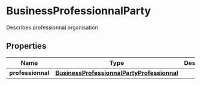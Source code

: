 

# BusinessProfessionnalParty

Describes professionnal organisation

## Properties

| Name | Type | Description | Notes |
|------------ | ------------- | ------------- | -------------|
|**professionnal** | [**BusinessProfessionnalPartyProfessionnal**](BusinessProfessionnalPartyProfessionnal.md) |  |  [optional] |



